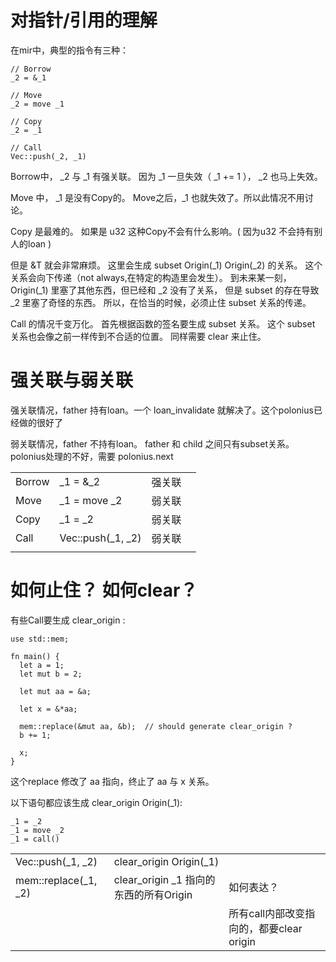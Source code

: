 # 对指针/引用的理解

在mir中，典型的指令有三种：

```
// Borrow
_2 = &_1

// Move
_2 = move _1

// Copy
_2 = _1

// Call
Vec::push(_2, _1)
```

Borrow中， _2 与 _1 有强关联。
因为 _1 一旦失效（ _1 += 1 ）， _2 也马上失效。

Move 中，
_1 是没有Copy的。
Move之后，_1 也就失效了。所以此情况不用讨论。

Copy 是最难的。
如果是 u32 这种Copy不会有什么影响。( 因为u32 不会持有别人的loan )

但是 &T 就会非常麻烦。
这里会生成 subset Origin(_1) Origin(_2) 的关系。
这个关系会向下传递（not always,在特定的构造里会发生）。
到未来某一刻，Origin(_1) 里塞了其他东西，但已经和 _2 没有了关系，
但是 subset 的存在导致 _2 里塞了奇怪的东西。
所以，在恰当的时候，必须止住 subset 关系的传递。


Call 的情况千变万化。
首先根据函数的签名要生成 subset 关系。
这个 subset 关系也会像之前一样传到不合适的位置。
同样需要 clear 来止住。

# 强关联与弱关联
强关联情况，father 持有loan。一个 loan_invalidate 就解决了。这个polonius已经做的很好了

弱关联情况，father 不持有loan。 father 和 child 之间只有subset关系。
polonius处理的不好，需要 polonius.next 

|        |                     |        |      |
| :----- | :------------------ | :----- | :--- |
| Borrow | \_1 = &\_2          | 强关联 |      |
| Move   | \_1 = move \_2      | 弱关联 |      |
| Copy   | \_1 = \_2           | 弱关联 |      |
| Call   | Vec::push(\_1, \_2) | 弱关联 |      |
|        |                     |        |      |


# 如何止住？ 如何clear？
有些Call要生成 clear_origin : 

```
use std::mem;

fn main() {
  let a = 1;
  let mut b = 2;

  let mut aa = &a;

  let x = &*aa;

  mem::replace(&mut aa, &b);  // should generate clear_origin ?
  b += 1;

  x;
}
```

这个replace 修改了 aa 指向，终止了 aa 与 x 关系。

以下语句都应该生成 clear_origin Origin(_1): 

```
_1 = _2
_1 = move _2
_1 = call()
```

|                      |                                        |                                          |
| -------------------- | -------------------------------------- | ---------------------------------------- |
| Vec::push(\_1, \_2)  | clear_origin Origin(_1)                |                                          |
| mem::replace(_1, _2) | clear_origin _1 指向的东西的所有Origin | 如何表达？                               |
|                      |                                        | 所有call内部改变指向的，都要clear origin |

